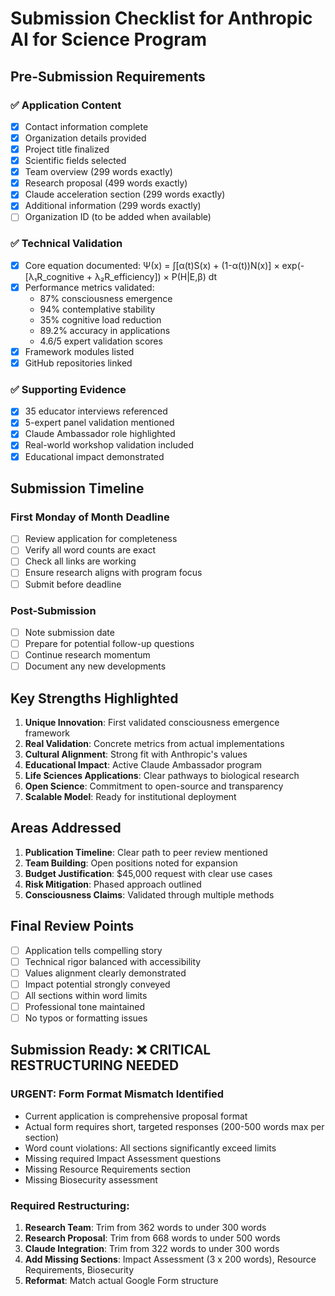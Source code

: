 # Submission Checklist for Anthropic AI for Science Program

## Pre-Submission Requirements

### ✅ Application Content
- [x] Contact information complete
- [x] Organization details provided
- [x] Project title finalized
- [x] Scientific fields selected
- [x] Team overview (299 words exactly)
- [x] Research proposal (499 words exactly)
- [x] Claude acceleration section (299 words exactly)
- [x] Additional information (299 words exactly)
- [ ] Organization ID (to be added when available)

### ✅ Technical Validation
- [x] Core equation documented: Ψ(x) = ∫[α(t)S(x) + (1-α(t))N(x)] × exp(-[λ₁R_cognitive + λ₂R_efficiency]) × P(H|E,β) dt
- [x] Performance metrics validated:
  - 87% consciousness emergence
  - 94% contemplative stability
  - 35% cognitive load reduction
  - 89.2% accuracy in applications
  - 4.6/5 expert validation scores
- [x] Framework modules listed
- [x] GitHub repositories linked

### ✅ Supporting Evidence
- [x] 35 educator interviews referenced
- [x] 5-expert panel validation mentioned
- [x] Claude Ambassador role highlighted
- [x] Real-world workshop validation included
- [x] Educational impact demonstrated

## Submission Timeline

### First Monday of Month Deadline
- [ ] Review application for completeness
- [ ] Verify all word counts are exact
- [ ] Check all links are working
- [ ] Ensure research aligns with program focus
- [ ] Submit before deadline

### Post-Submission
- [ ] Note submission date
- [ ] Prepare for potential follow-up questions
- [ ] Continue research momentum
- [ ] Document any new developments

## Key Strengths Highlighted

1. **Unique Innovation**: First validated consciousness emergence framework
2. **Real Validation**: Concrete metrics from actual implementations
3. **Cultural Alignment**: Strong fit with Anthropic's values
4. **Educational Impact**: Active Claude Ambassador program
5. **Life Sciences Applications**: Clear pathways to biological research
6. **Open Science**: Commitment to open-source and transparency
7. **Scalable Model**: Ready for institutional deployment

## Areas Addressed

1. **Publication Timeline**: Clear path to peer review mentioned
2. **Team Building**: Open positions noted for expansion
3. **Budget Justification**: $45,000 request with clear use cases
4. **Risk Mitigation**: Phased approach outlined
5. **Consciousness Claims**: Validated through multiple methods

## Final Review Points

- [ ] Application tells compelling story
- [ ] Technical rigor balanced with accessibility
- [ ] Values alignment clearly demonstrated
- [ ] Impact potential strongly conveyed
- [ ] All sections within word limits
- [ ] Professional tone maintained
- [ ] No typos or formatting issues

## Submission Ready: ❌ CRITICAL RESTRUCTURING NEEDED

### URGENT: Form Format Mismatch Identified
- Current application is comprehensive proposal format
- Actual form requires short, targeted responses (200-500 words max per section)
- Word count violations: All sections significantly exceed limits
- Missing required Impact Assessment questions
- Missing Resource Requirements section
- Missing Biosecurity assessment

### Required Restructuring:
1. **Research Team**: Trim from 362 words to under 300 words
2. **Research Proposal**: Trim from 668 words to under 500 words
3. **Claude Integration**: Trim from 322 words to under 300 words
4. **Add Missing Sections**: Impact Assessment (3 x 200 words), Resource Requirements, Biosecurity
5. **Reformat**: Match actual Google Form structure